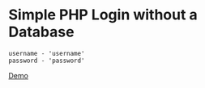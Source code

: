 # Simple PHP Login without a Database

```
username - 'username'
password - 'password'
```

[Demo](https://devdojo.com/go/examples/simple-php-login/)
